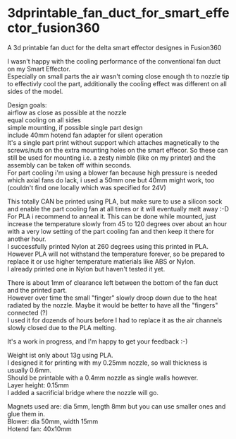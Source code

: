 # 3dprintable_fan_duct_for_smart_effector_fusion360
 A 3d printable fan duct for the delta smart effector designes in Fusion360

I wasn't happy with the cooling performance of the conventional fan duct on my Smart Effector.<br>
Especially on small parts the air wasn't coming close enough th to nozzle tip to effectivly cool the part, additionally the cooling effect was different on all sides of the model.

Design goals:<br>
airflow as close as possible at the nozzle<br>
equal cooling on all sides<br>
simple mounting, if possible single part design<br>
include 40mm hotend fan adapter for silent operation<br>
It's a single part print without support which attaches magnetically to the screws/nuts on the extra mounting holes on the smart effecor. So these can still be used for mounting i.e. a zesty nimble (like on my printer) and the assembly can be taken off within seconds.<br>
For part cooling i'm using a blower fan because high pressure is needed which axial fans do lack, i used a 50mm one but 40mm might work, too (couldn't find one locally which was specified for 24V)<br>

This totally CAN be printed using PLA, but make sure to use a silicon sock and enable the part cooling fan at all times or it will eventually melt away :-D<br>
For PLA i recommend to anneal it. This can be done while mounted, just increase the temperature slowly from 45 to 120 degrees over about an hour with a very low setting of the part cooling fan and then keep it there for another hour.<br>
I successfully printed Nylon at 260 degrees using this printed in PLA.<br>
However PLA will not withstand the temperature forever, so be prepared to replace it or use higher temperature matierials like ABS or Nylon.<br>
I already printed one in Nylon but haven't tested it yet.<br>

There is about 1mm of clearance left between the bottom of the fan duct and the printed part.<br>
However over time the small "finger" slowly droop down due to the heat radiated by the nozzle. Maybe it would be better to have all the "fingers" connected (?)<br>
I used it for dozends of hours before I had to replace it as the air channels slowly closed due to the PLA melting.<br>

It's a work in progress, and I'm happy to get your feedback :-)

Weight ist only about 13g using PLA.<br>
I designed it for printing with my 0.25mm nozzle, so wall thickness is usually 0.6mm.<br>
Should be printable with a 0.4mm nozzle as single walls however.<br>
Layer height: 0.15mm<br>
I added a sacrificial bridge where the nozzle will go.<br>

Magnets used are: dia 5mm, length 8mm but you can use smaller ones and glue them in.<br>
Blower: dia 50mm, width 15mm<br>
Hotend fan: 40x10mm